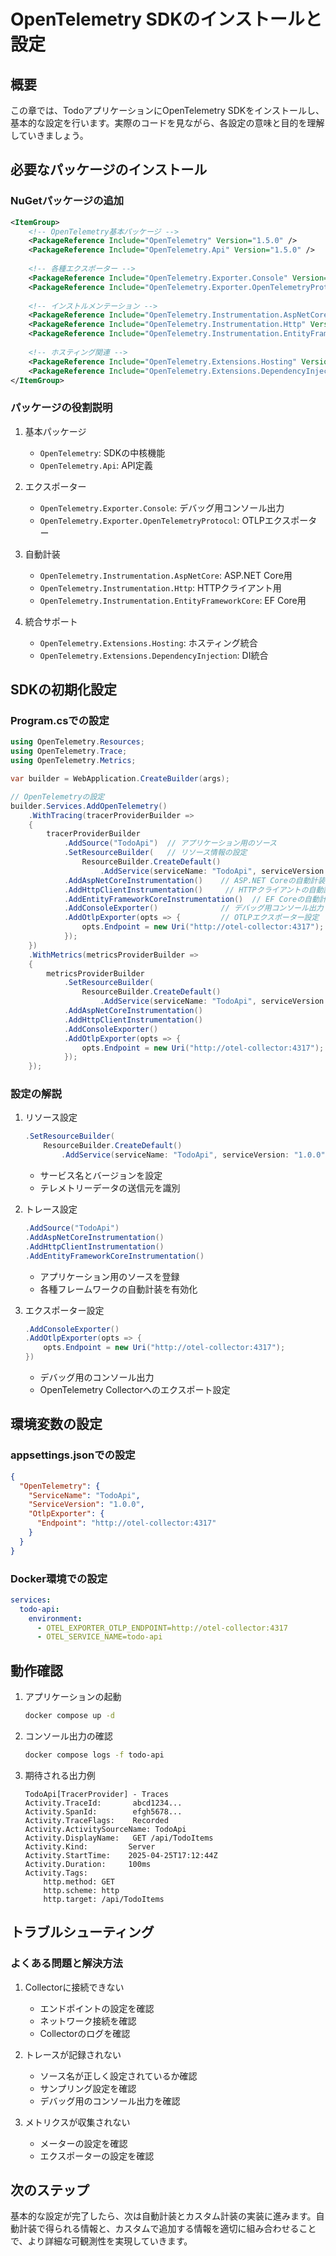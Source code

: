 # OpenTelemetry SDKのインストールと設定

## 概要

この章では、TodoアプリケーションにOpenTelemetry SDKをインストールし、基本的な設定を行います。実際のコードを見ながら、各設定の意味と目的を理解していきましょう。

## 必要なパッケージのインストール

### NuGetパッケージの追加

```xml
<ItemGroup>
    <!-- OpenTelemetry基本パッケージ -->
    <PackageReference Include="OpenTelemetry" Version="1.5.0" />
    <PackageReference Include="OpenTelemetry.Api" Version="1.5.0" />
    
    <!-- 各種エクスポーター -->
    <PackageReference Include="OpenTelemetry.Exporter.Console" Version="1.5.0" />
    <PackageReference Include="OpenTelemetry.Exporter.OpenTelemetryProtocol" Version="1.5.0" />
    
    <!-- インストルメンテーション -->
    <PackageReference Include="OpenTelemetry.Instrumentation.AspNetCore" Version="1.5.0-beta.1" />
    <PackageReference Include="OpenTelemetry.Instrumentation.Http" Version="1.5.0-beta.1" />
    <PackageReference Include="OpenTelemetry.Instrumentation.EntityFrameworkCore" Version="1.0.0-beta.7" />
    
    <!-- ホスティング関連 -->
    <PackageReference Include="OpenTelemetry.Extensions.Hosting" Version="1.5.0" />
    <PackageReference Include="OpenTelemetry.Extensions.DependencyInjection" Version="1.4.0-rc.2" />
</ItemGroup>
```

### パッケージの役割説明

1. 基本パッケージ
   - `OpenTelemetry`: SDKの中核機能
   - `OpenTelemetry.Api`: API定義

2. エクスポーター
   - `OpenTelemetry.Exporter.Console`: デバッグ用コンソール出力
   - `OpenTelemetry.Exporter.OpenTelemetryProtocol`: OTLPエクスポーター

3. 自動計装
   - `OpenTelemetry.Instrumentation.AspNetCore`: ASP.NET Core用
   - `OpenTelemetry.Instrumentation.Http`: HTTPクライアント用
   - `OpenTelemetry.Instrumentation.EntityFrameworkCore`: EF Core用

4. 統合サポート
   - `OpenTelemetry.Extensions.Hosting`: ホスティング統合
   - `OpenTelemetry.Extensions.DependencyInjection`: DI統合

## SDKの初期化設定

### Program.csでの設定

```csharp
using OpenTelemetry.Resources;
using OpenTelemetry.Trace;
using OpenTelemetry.Metrics;

var builder = WebApplication.CreateBuilder(args);

// OpenTelemetryの設定
builder.Services.AddOpenTelemetry()
    .WithTracing(tracerProviderBuilder =>
    {
        tracerProviderBuilder
            .AddSource("TodoApi")  // アプリケーション用のソース
            .SetResourceBuilder(   // リソース情報の設定
                ResourceBuilder.CreateDefault()
                    .AddService(serviceName: "TodoApi", serviceVersion: "1.0.0"))
            .AddAspNetCoreInstrumentation()    // ASP.NET Coreの自動計装
            .AddHttpClientInstrumentation()     // HTTPクライアントの自動計装
            .AddEntityFrameworkCoreInstrumentation()  // EF Coreの自動計装
            .AddConsoleExporter()              // デバッグ用コンソール出力
            .AddOtlpExporter(opts => {         // OTLPエクスポーター設定
                opts.Endpoint = new Uri("http://otel-collector:4317");
            });
    })
    .WithMetrics(metricsProviderBuilder =>
    {
        metricsProviderBuilder
            .SetResourceBuilder(
                ResourceBuilder.CreateDefault()
                    .AddService(serviceName: "TodoApi", serviceVersion: "1.0.0"))
            .AddAspNetCoreInstrumentation()
            .AddHttpClientInstrumentation()
            .AddConsoleExporter()
            .AddOtlpExporter(opts => {
                opts.Endpoint = new Uri("http://otel-collector:4317");
            });
    });
```

### 設定の解説

1. リソース設定
   ```csharp
   .SetResourceBuilder(
       ResourceBuilder.CreateDefault()
           .AddService(serviceName: "TodoApi", serviceVersion: "1.0.0"))
   ```
   - サービス名とバージョンを設定
   - テレメトリーデータの送信元を識別

2. トレース設定
   ```csharp
   .AddSource("TodoApi")
   .AddAspNetCoreInstrumentation()
   .AddHttpClientInstrumentation()
   .AddEntityFrameworkCoreInstrumentation()
   ```
   - アプリケーション用のソースを登録
   - 各種フレームワークの自動計装を有効化

3. エクスポーター設定
   ```csharp
   .AddConsoleExporter()
   .AddOtlpExporter(opts => {
       opts.Endpoint = new Uri("http://otel-collector:4317");
   })
   ```
   - デバッグ用のコンソール出力
   - OpenTelemetry Collectorへのエクスポート設定

## 環境変数の設定

### appsettings.jsonでの設定

```json
{
  "OpenTelemetry": {
    "ServiceName": "TodoApi",
    "ServiceVersion": "1.0.0",
    "OtlpExporter": {
      "Endpoint": "http://otel-collector:4317"
    }
  }
}
```

### Docker環境での設定

```yaml
services:
  todo-api:
    environment:
      - OTEL_EXPORTER_OTLP_ENDPOINT=http://otel-collector:4317
      - OTEL_SERVICE_NAME=todo-api
```

## 動作確認

1. アプリケーションの起動
   ```bash
   docker compose up -d
   ```

2. コンソール出力の確認
   ```bash
   docker compose logs -f todo-api
   ```

3. 期待される出力例
   ```
   TodoApi[TracerProvider] - Traces
   Activity.TraceId:       abcd1234...
   Activity.SpanId:        efgh5678...
   Activity.TraceFlags:    Recorded
   Activity.ActivitySourceName: TodoApi
   Activity.DisplayName:   GET /api/TodoItems
   Activity.Kind:         Server
   Activity.StartTime:    2025-04-25T17:12:44Z
   Activity.Duration:     100ms
   Activity.Tags:
       http.method: GET
       http.scheme: http
       http.target: /api/TodoItems
   ```

## トラブルシューティング

### よくある問題と解決方法

1. Collectorに接続できない
   - エンドポイントの設定を確認
   - ネットワーク接続を確認
   - Collectorのログを確認

2. トレースが記録されない
   - ソース名が正しく設定されているか確認
   - サンプリング設定を確認
   - デバッグ用のコンソール出力を確認

3. メトリクスが収集されない
   - メーターの設定を確認
   - エクスポーターの設定を確認

## 次のステップ

基本的な設定が完了したら、次は自動計装とカスタム計装の実装に進みます。自動計装で得られる情報と、カスタムで追加する情報を適切に組み合わせることで、より詳細な可観測性を実現していきます。

